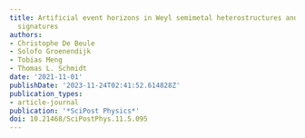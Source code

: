```yaml
---
title: Artificial event horizons in Weyl semimetal heterostructures and their  non-equilibrium
  signatures
authors:
- Christophe De Beule
- Solofo Groenendijk
- Tobias Meng
- Thomas L. Schmidt
date: '2021-11-01'
publishDate: '2023-11-24T02:41:52.614828Z'
publication_types:
- article-journal
publication: '*SciPost Physics*'
doi: 10.21468/SciPostPhys.11.5.095
---
```

